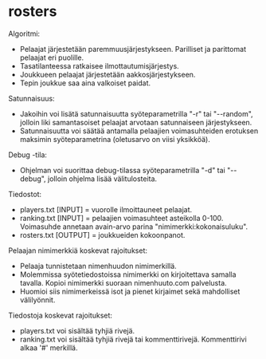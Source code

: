 # rosters

Algoritmi:
 - Pelaajat järjestetään paremmuusjärjestykseen. Parilliset ja parittomat pelaajat eri puolille.
 - Tasatilanteessa ratkaisee ilmottautumisjärjestys.
 - Joukkueen pelaajat järjestetään aakkosjärjestykseen.
 - Tepin joukkue saa aina valkoiset paidat.

Satunnaisuus:
 - Jakoihin voi lisätä satunnaisuutta syöteparametrilla "-r" tai "--random", jolloin liki samantasoiset pelaajat arvotaan satunnaiseen järjestykseen.
 - Satunnaisuutta voi säätää antamalla pelaajien voimasuhteiden erotuksen maksimin syöteparametrina (oletusarvo on viisi yksikköä).

Debug -tila:
 - Ohjelman voi suorittaa debug-tilassa syöteparametrilla "-d" tai "--debug", jolloin ohjelma lisää välitulosteita.

Tiedostot:
 - players.txt [INPUT] = vuorolle ilmoittauneet pelaajat.
 - ranking.txt [INPUT] = pelaajien voimasuhteet asteikolla 0-100. Voimasuhde annetaan avain-arvo parina "nimimerkki:kokonaisuluku".
 - rosters.txt [OUTPUT] = joukkueiden kokoonpanot.

Pelaajan nimimerkkiä koskevat rajoitukset:
 - Pelaaja tunnistetaan nimenhuudon nimimerkillä.
 - Molemmissa syötetiedostoissa nimimerkki on kirjoitettava samalla tavalla. Kopioi nimimerkki suoraan nimenhuuto.com palvelusta.
 - Huomioi siis nimimerkeissä isot ja pienet kirjaimet sekä mahdolliset välilyönnit.

Tiedostoja koskevat rajoitukset:
 - players.txt voi sisältää tyhjiä rivejä.
 - ranking.txt voi sisältää tyhjiä rivejä tai kommenttirivejä. Kommenttirivi alkaa '#' merkillä.
